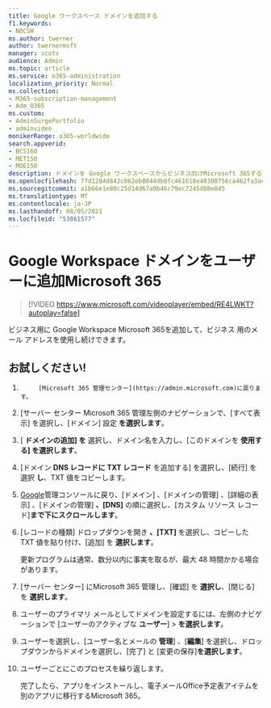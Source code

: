 ```yaml
---
title: Google ワークスペース ドメインを追加する
f1.keywords:
- NOCSH
ms.author: twerner
author: twernermsft
manager: scotv
audience: Admin
ms.topic: article
ms.service: o365-administration
localization_priority: Normal
ms.collection:
- M365-subscription-management
- Adm_O365
ms.custom:
- AdminSurgePortfolio
- adminvideo
monikerRange: o365-worldwide
search.appverid:
- BCS160
- MET150
- MOE150
description: ドメインを Google ワークスペースからビジネス向けMicrosoft 365する方法について説明します。
ms.openlocfilehash: 77d1284d842c862eb8044db0fc461618e48300756ca462fa3ac957a4eea82e84
ms.sourcegitcommit: a1b66e1e80c25d14d67a9b46c79ec7245d88e045
ms.translationtype: MT
ms.contentlocale: ja-JP
ms.lasthandoff: 08/05/2021
ms.locfileid: "53861577"
---
```

# <a name="add-your-google-workspace-domain-to-microsoft-365"></a>Google Workspace ドメインをユーザーに追加Microsoft 365

> [!VIDEO https://www.microsoft.com/videoplayer/embed/RE4LWKT?autoplay=false]

ビジネス用に Google Workspace Microsoft 365を追加して、ビジネス 用のメール アドレスを使用し続けできます。

## <a name="try-it"></a>お試しください!

1. 
            [Microsoft 365 管理センター](https://admin.microsoft.com)に戻ります。
1. [サーバー センター Microsoft 365 管理左側のナビゲーションで、[すべて表示] を選択し、[ドメイン] 設定 **を選択します**。
1. [ **ドメインの追加] を** 選択し、ドメイン名を入力し、[このドメインを **使用する] を選択します**。 
1. [ドメイン **DNS レコードに TXT レコード** を追加する] を選択し、[続行] を選択 **し**、TXT 値をコピーします。 
1. [Google](https://admin.google.com)管理コンソールに戻り、[ドメイン] 、[ドメインの管理] 、[詳細の表示] 、[ドメインの管理] **、[DNS]** の順に選択し、[カスタム リソース レコード]**まで下にスクロールします**。  
1. [レコードの種類] ドロップダウンを開き **、[TXT]** を選択し、コピーした TXT 値を貼り付け、[追加] を **選択します**。 

    更新プログラムは通常、数分以内に事実を取るが、最大 48 時間かかる場合があります。 
1. [サーバー センター] にMicrosoft 365 管理し、[確認] を **選択し**、[閉じる] を **選択します**。 
1. ユーザーのプライマリ メールとしてドメインを設定するには、左側のナビゲーションで [ユーザーのアクティブな **ユーザー**]  >  **を選択します**。 
1. ユーザーを選択し、[ユーザー名とメールの **管理**] 、[**編集**] を選択し、ドロップダウンからドメインを選択し、[完了] と [変更の保存]**を選択します**。 
1. ユーザーごとにこのプロセスを繰り返します。 

    完了したら、アプリをインストールし、電子メールOffice予定表アイテムを別のアプリに移行するMicrosoft 365。 